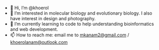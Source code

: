 - 👋 Hi, I’m @khoerol
- 👀 I’m interested in molecular biology and evolutionary biology. I also have interest in design and photography.
- 🌱 I’m currently learning to code to help understanding bioinformatics and web development.
- 📫 How to reach me: email me to mkanam2@gmail.com / khoerolanam@outlook.com

